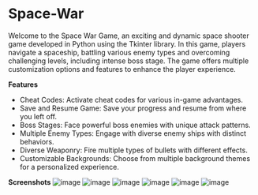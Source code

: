 # Space-War
Welcome to the Space War Game, an exciting and dynamic space shooter game developed in Python using the Tkinter library. In this game, players navigate a spaceship, battling various enemy types and overcoming challenging levels, including intense boss stage. The game offers multiple customization options and features to enhance the player experience.

**Features**
- Cheat Codes: Activate cheat codes for various in-game advantages.
- Save and Resume Game: Save your progress and resume from where you left off.
- Boss Stages: Face powerful boss enemies with unique attack patterns.
- Multiple Enemy Types: Engage with diverse enemy ships with distinct behaviors.
- Diverse Weaponry: Fire multiple types of bullets with different effects.
- Customizable Backgrounds: Choose from multiple background themes for a personalized experience.

**Screenshots**
![image](https://github.com/FadingProgrammer/Space-war/assets/110721657/9de9fbfb-76a4-4dec-ad70-f295c51e6f06)
![image](https://github.com/FadingProgrammer/Space-war/assets/110721657/bd959336-4dd0-4a28-95d9-d3417e3d85e5)
![image](https://github.com/FadingProgrammer/Space-war/assets/110721657/f29fb562-fe9c-4c94-b7b8-2a68d5cdb60b)
![image](https://github.com/FadingProgrammer/Space-war/assets/110721657/c8168a0c-331d-4451-812b-8a7038fb7434)
![image](https://github.com/FadingProgrammer/Space-war/assets/110721657/f4170e93-2173-41d5-a761-170f6f1d2c73)
![image](https://github.com/FadingProgrammer/Space-war/assets/110721657/c88cd7a2-f29b-4697-988e-d85851d0581b)
